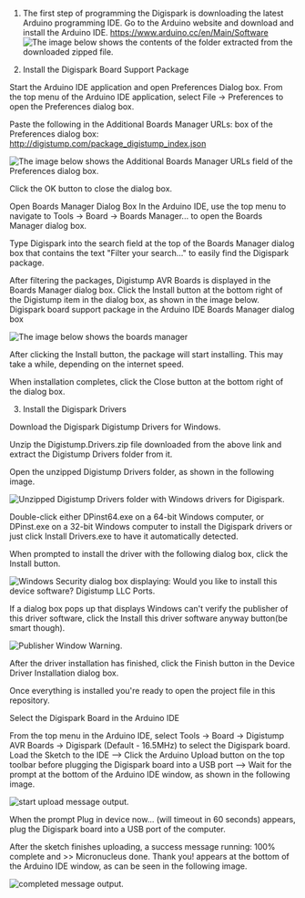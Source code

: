 1. The first step of programming the Digispark is downloading the latest Arduino programming IDE.
Go to the Arduino website and download and install the Arduino IDE.
https://www.arduino.cc/en/Main/Software
![The image below shows the contents of the folder extracted from the downloaded zipped file.](https://startingelectronics.org/tutorials/arduino/digispark/digispark-windows-setup/arduino-folder.png)

2. Install the Digispark Board Support Package

Start the Arduino IDE application and open Preferences Dialog box.
From the top menu of the Arduino IDE application, select File → Preferences to open the Preferences dialog box.

Paste the following in the Additional Boards Manager URLs: box of the Preferences dialog box:
http://digistump.com/package_digistump_index.json

![The image below shows the Additional Boards Manager URLs field of the Preferences dialog box.](https://startingelectronics.org/tutorials/arduino/digispark/digispark-windows-setup/arduino-preferences-urls.png)

Click the OK button to close the dialog box.

Open Boards Manager Dialog Box
In the Arduino IDE, use the top menu to navigate to Tools → Board → Boards Manager... to open the Boards Manager dialog box.

Type Digispark into the search field at the top of the Boards Manager dialog box that contains the text "Filter your search..." to easily find the Digispark package.

After filtering the packages, Digistump AVR Boards is displayed in the Boards Manager dialog box. Click the Install button at the bottom right of the Digistump item in the dialog box, as shown in the image below.
Digispark board support package in the Arduino IDE Boards Manager dialog box

![The image below shows the boards manager](https://startingelectronics.org/tutorials/arduino/digispark/digispark-windows-setup/digispark-board-package.png)

After clicking the Install button, the package will start installing. This may take a while, depending on the internet speed.

When installation completes, click the Close button at the bottom right of the dialog box.

3. Install the Digispark Drivers

Download the Digispark Digistump Drivers for Windows.

Unzip the Digistump.Drivers.zip file downloaded from the above link and extract the Digistump Drivers folder from it.

Open the unzipped Digistump Drivers folder, as shown in the following image.

![Unzipped Digistump Drivers folder with Windows drivers for Digispark.](https://startingelectronics.org/tutorials/arduino/digispark/digispark-windows-setup/digistump-drivers-folder.png)

Double-click either DPinst64.exe on a 64-bit Windows computer, or DPinst.exe on a 32-bit Windows computer to install the Digispark drivers or just click Install Drivers.exe to have it automatically detected.

When prompted to install the driver with the following dialog box, click the Install button.

![Windows Security dialog box displaying: Would you like to install this device software? Digistump LLC Ports.](https://startingelectronics.org/tutorials/arduino/digispark/digispark-windows-setup/digistum-driver-install.png)

If a dialog box pops up that displays Windows can't verify the publisher of this driver software, click the Install this driver software anyway button(be smart though).

![Publisher Window Warning.](https://startingelectronics.org/tutorials/arduino/digispark/digispark-windows-setup/digistump-driver-install-warning.png)

After the driver installation has finished, click the Finish button in the Device Driver Installation dialog box. 

Once everything is installed you're ready to open the project file in this repository. 

Select the Digispark Board in the Arduino IDE

From the top menu in the Arduino IDE, select Tools → Board → Digistump AVR Boards → Digispark (Default - 16.5MHz) to select the Digispark board.
Load the  Sketch to the IDE --> Click the Arduino Upload button on the top toolbar before plugging the Digispark board into a USB port --> Wait for the prompt at the bottom of the Arduino IDE window, as shown in the following image.

![start upload message output.](https://startingelectronics.org/tutorials/arduino/digispark/digispark-windows-setup/digispark-start-upload.png)

When the prompt Plug in device now... (will timeout in 60 seconds) appears, plug the Digispark board into a USB port of the computer.

After the sketch finishes uploading, a success message running: 100% complete and >> Micronucleus done. Thank you! appears at the bottom of the Arduino IDE window, as can be seen in the following image.

![completed message output.](https://startingelectronics.org/tutorials/arduino/digispark/digispark-windows-setup/digispark-finished-upload.png)

